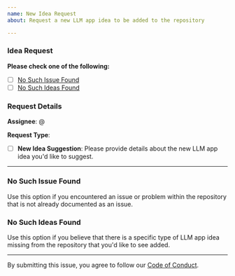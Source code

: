 ```yaml
---
name: New Idea Request
about: Request a new LLM app idea to be added to the repository

---
```

### Idea Request

**Please check one of the following:**

- [ ] [No Such Issue Found](#no-such-issue-found)
- [ ] [No Such Ideas Found](#no-such-ideas-found)

### Request Details

**Assignee**: @

**Request Type**:

- [ ] **New Idea Suggestion**: Please provide details about the new LLM app idea you'd like to suggest.

---

### No Such Issue Found

Use this option if you encountered an issue or problem within the repository that is not already documented as an issue.

### No Such Ideas Found

Use this option if you believe that there is a specific type of LLM app idea missing from the repository that you'd like to see added.

---

By submitting this issue, you agree to follow our [Code of Conduct](CODE_OF_CONDUCT.md).

